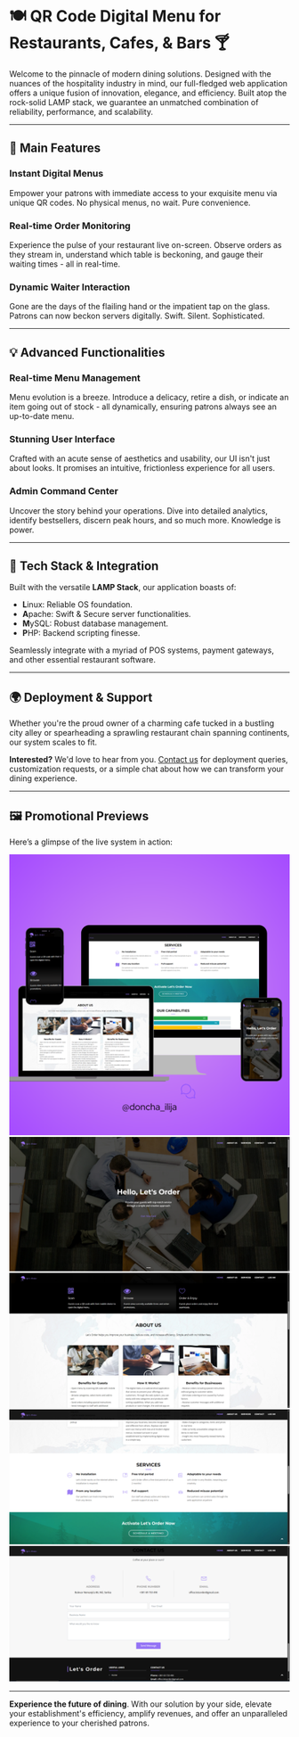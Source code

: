 # 🍽️ **QR Code Digital Menu for Restaurants, Cafes, & Bars** 🍸

Welcome to the pinnacle of modern dining solutions. Designed with the nuances of the hospitality industry in mind, our full-fledged web application offers a unique fusion of innovation, elegance, and efficiency. Built atop the rock-solid LAMP stack, we guarantee an unmatched combination of reliability, performance, and scalability.

---

## 🚀 **Main Features**

### **Instant Digital Menus**

Empower your patrons with immediate access to your exquisite menu via unique QR codes. No physical menus, no wait. Pure convenience.

### **Real-time Order Monitoring**

Experience the pulse of your restaurant live on-screen. Observe orders as they stream in, understand which table is beckoning, and gauge their waiting times - all in real-time.

### **Dynamic Waiter Interaction**

Gone are the days of the flailing hand or the impatient tap on the glass. Patrons can now beckon servers digitally. Swift. Silent. Sophisticated.

---

## 💡 **Advanced Functionalities**

### **Real-time Menu Management**

Menu evolution is a breeze. Introduce a delicacy, retire a dish, or indicate an item going out of stock - all dynamically, ensuring patrons always see an up-to-date menu.

### **Stunning User Interface**

Crafted with an acute sense of aesthetics and usability, our UI isn't just about looks. It promises an intuitive, frictionless experience for all users.

### **Admin Command Center**

Uncover the story behind your operations. Dive into detailed analytics, identify bestsellers, discern peak hours, and so much more. Knowledge is power.

---

## 🔧 **Tech Stack & Integration**

Built with the versatile **LAMP Stack**, our application boasts of:

- **L**inux: Reliable OS foundation.
- **A**pache: Swift & Secure server functionalities.
- **M**ySQL: Robust database management.
- **P**HP: Backend scripting finesse.

Seamlessly integrate with a myriad of POS systems, payment gateways, and other essential restaurant software.

---

## 🌍 **Deployment & Support**

Whether you're the proud owner of a charming cafe tucked in a bustling city alley or spearheading a sprawling restaurant chain spanning continents, our system scales to fit.

**Interested?** We'd love to hear from you. [Contact us](#) for deployment queries, customization requests, or a simple chat about how we can transform your dining experience.

---

## 🖼️ **Promotional Previews**

Here’s a glimpse of the live system in action:

![Promo 0](promo0.png)  
![Promo 1](promo1.png)  
![Promo 2](promo2.png)  
![Promo 3](promo4.png)  
![Promo 4](promo3.png)

---

**Experience the future of dining**. With our solution by your side, elevate your establishment's efficiency, amplify revenues, and offer an unparalleled experience to your cherished patrons.
